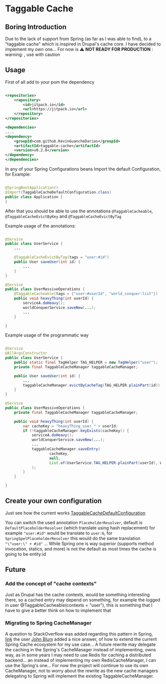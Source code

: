 # Taggable Cache

## Boring Introduction

Due to the lack of support from Spring (as far as I was able to find), to a "taggable cache" which is inspired in
Drupal's cache core. I have decided to implement my own one... For now is :warning: **NOT READY FOR PRODUCTION** :
warning: , use with caution

## Usage

First of all add to your pom the dependency

```xml

<repositories>
    <repository>
        <id>jitpack.io</id>
        <url>https://jitpack.io</url>
    </repository>
</repositories>

<dependencies>
....
<dependency>
    <groupId>com.github.KevinGuancheDarias</groupId>
    <artifactId>taggable-cache</artifactId>
    <version>v0.2.0</version>
</dependency>
</dependencies>
```

In any of your Spring Configurations beans Import the default Configuration, for Example:

```java

@SpringBootApplication()
@Import(TaggableCacheDefaultConfiguration.class)
public class Application {
}
```

After that you should be able to use the annotations `@TaggableCacheable`, `@TaggableCacheEvictByKey`
and `@TaggableCacheEvictByTag`

Example usage of the annotations:

```java

@Service
public class UserService {
    ...

    @TaggableCacheEvictByTag(tags = "user:#id")
    public User saveUser(int id) {
        ...
    }
}

@Service
public class UserMassiveOperations {
    @TaggableCacheable(tags = {"user:#userId", "world_conquer:list"})
    public void heavyThing(int userId) {
        serviceA.doHeavy();
        worldConquerService.saveNew(...);
        ...
    }

}
```

Example usage of the programmatic way

```java

@Service
@AllArgsConstructor
public class UserService {
    public static final TagHelper TAG_HELPER = new TagHelper("user");
    private final TaggableCacheManager taggableCacheManager;

    public User saveUser(int id) {
        ...
        taggableCacheManager.evictByCacheTag(TAG_HELPER.plainPart(id));
    }
}

@Service
public class UserMassiveOperations {
    private final TaggableCacheManager taggableCacheManager;

    public void heavyThing(int userId) {
        var cacheKey = "heavyThing_user_" + userId;
        if (!taggableCacheManager.keyExists(cacheKey)) {
            serviceA.doHeavy();
            worldConquerService.saveNew(...);
            ...
            taggableCacheManager.saveEntry(
                    cacheKey,
                    null,
                    List.of(UserService.TAG_HELPER.plainPart(userId), WorldConquerService.TAG_HELPER.list())
            );
        }
    }

}
```

## Create your own configuration

Just see how the current
works [TaggableCacheDefaultConfiguration](https://github.com/KevinGuancheDarias/taggable-cache/blob/v0.1.2/src/main/java/com/kevinguanchedarias/taggablecache/configuration/TaggableCacheDefaultConfiguration.java)

You can switch the used annotation `PlaceholderResolver`, default is `DefaultPlaceholderResolver` (which translate using
hash replacement) for example `"user:#id"` would be translate to `user:6`, for `SpringSpelPlaceholderResolver` this
would do the same translation `"\"user:\" + #id"` ... While Spring one is way superior (supports method invocation,
statics, and more) is not the default as most times the cache is going to be entity:id

## Future

### Add the concept of "cache contexts"

Just as Drupal has the cache contexts, would be something interesting there, so a cached entry may depend on something,
for example the logged in user @TaggableCacheable(contexts = "user"), this is something that I have to give a better
think on how to implement that

### Migrating to Spring CacheManager

A question to StackOverflow was added regarding this pattern in
Spring, [link](https://stackoverflow.com/a/71490767/1922558) the
user [John Blum](https://stackoverflow.com/users/3390417/john-blum) added a nice answer, of how to extend the current
Spring Cache ecosystem for my use case... A future rewrite may delegate the caching in the Spring's CacheManager instead
of implementing, owns way, as in some years I may need to use Redis for caching a distributed backend... an instead of
implementing my own RedisCacheManager, I can use the Spring's one... For now the project will continue to use its own
CacheManager, not to worry about the rewrite as the new cache managers delegating to Spring will implement the existing
TaggableCacheManager.
